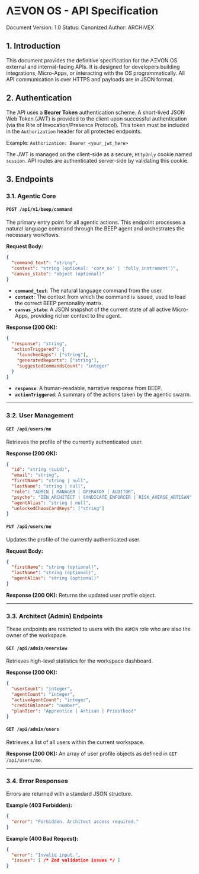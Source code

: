 # ΛΞVON OS - API Specification
Document Version: 1.0
Status: Canonized
Author: ARCHIVEX

## 1. Introduction

This document provides the definitive specification for the ΛΞVON OS external and internal-facing APIs. It is designed for developers building integrations, Micro-Apps, or interacting with the OS programmatically. All API communication is over HTTPS and payloads are in JSON format.

## 2. Authentication

The API uses a **Bearer Token** authentication scheme. A short-lived JSON Web Token (JWT) is provided to the client upon successful authentication (via the Rite of Invocation/Presence Protocol). This token must be included in the `Authorization` header for all protected endpoints.

Example: `Authorization: Bearer <your_jwt_here>`

The JWT is managed on the client-side as a secure, `HttpOnly` cookie named `session`. API routes are authenticated server-side by validating this cookie.

## 3. Endpoints

### 3.1. Agentic Core

#### **`POST /api/v1/beep/command`**
The primary entry point for all agentic actions. This endpoint processes a natural language command through the BEEP agent and orchestrates the necessary workflows.

**Request Body:**
```json
{
  "command_text": "string",
  "context": "string (optional: 'core_os' | 'folly_instrument')",
  "canvas_state": "object (optional)"
}
```
- **`command_text`**: The natural language command from the user.
- **`context`**: The context from which the command is issued, used to load the correct BEEP personality matrix.
- **`canvas_state`**: A JSON snapshot of the current state of all active Micro-Apps, providing richer context to the agent.

**Response (200 OK):**
```json
{
  "response": "string",
  "actionTriggered": {
    "launchedApps": ["string"],
    "generatedReports": ["string"],
    "suggestedCommandsCount": "integer"
  }
}
```
- **`response`**: A human-readable, narrative response from BEEP.
- **`actionTriggered`**: A summary of the actions taken by the agentic swarm.

---

### 3.2. User Management

#### **`GET /api/users/me`**
Retrieves the profile of the currently authenticated user.

**Response (200 OK):**
```json
{
  "id": "string (cuid)",
  "email": "string",
  "firstName": "string | null",
  "lastName": "string | null",
  "role": "ADMIN | MANAGER | OPERATOR | AUDITOR",
  "psyche": "ZEN_ARCHITECT | SYNDICATE_ENFORCER | RISK_AVERSE_ARTISAN",
  "agentAlias": "string | null",
  "unlockedChaosCardKeys": ["string"]
}
```

#### **`PUT /api/users/me`**
Updates the profile of the currently authenticated user.

**Request Body:**
```json
{
  "firstName": "string (optional)",
  "lastName": "string (optional)",
  "agentAlias": "string (optional)"
}
```

**Response (200 OK):**
Returns the updated user profile object.

---

### 3.3. Architect (Admin) Endpoints

These endpoints are restricted to users with the `ADMIN` role who are also the owner of the workspace.

#### **`GET /api/admin/overview`**
Retrieves high-level statistics for the workspace dashboard.

**Response (200 OK):**
```json
{
  "userCount": "integer",
  "agentCount": "integer",
  "activeAgentCount": "integer",
  "creditBalance": "number",
  "planTier": "Apprentice | Artisan | Priesthood"
}
```

#### **`GET /api/admin/users`**
Retrieves a list of all users within the current workspace.

**Response (200 OK):**
An array of user profile objects as defined in `GET /api/users/me`.

---

### 3.4. Error Responses

Errors are returned with a standard JSON structure.

**Example (403 Forbidden):**
```json
{
  "error": "Forbidden. Architect access required."
}
```

**Example (400 Bad Request):**
```json
{
  "error": "Invalid input.",
  "issues": [ /* Zod validation issues */ ]
}
```
